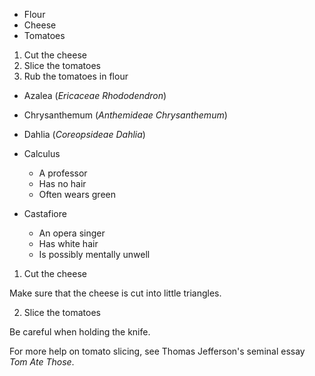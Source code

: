 * Flour
* Cheese
* Tomatoes




1. Cut the cheese
2. Slice the tomatoes
3. Rub the tomatoes in flour




* Azalea (_Ericaceae Rhododendron_)
* Chrysanthemum (_Anthemideae Chrysanthemum_)
* Dahlia (_Coreopsideae Dahlia_)




* Calculus
    * A professor
    * Has no hair
    * Often wears green
* Castafiore
    * An opera singer
    * Has white hair
    * Is possibly mentally unwell




1. Cut the cheese
  
  Make sure that the cheese is cut into little triangles.

2. Slice the tomatoes
 
  Be careful when holding the knife.
  
  For more help on tomato slicing, see Thomas Jefferson's seminal essay _Tom Ate Those_.